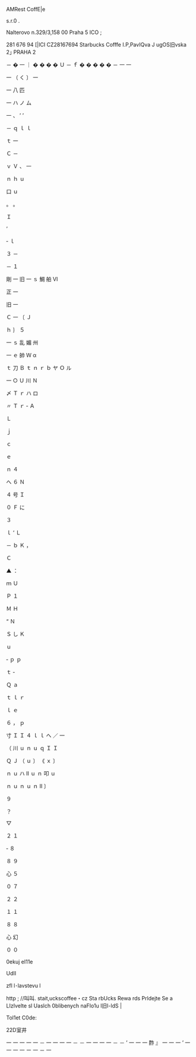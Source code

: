 AMRest CoffE|e

s.r.0 .

Nalterovo n.329/3,158 00 Praha 5
ICO ;

281 676 94 [|ICI CZ28167694
Starbucks Cofffe I.P,PavIQva
J ugOS旧vska 2｣ PRAHA 2

－
�
一
｜
�
�
�
�
Ｕ
－
ｆ
�
�
�
�
�
－
一
一

一
（
く
〕
一

一
八
匹

一
ハ
ノ
ム

一
、
’
’

－
ｑ
ｌ
ｌ

ｔ
一

Ｃ
－

ｖ
Ｖ
、
一

ｎ
ｈ
ｕ

口
ｕ

。
。

Ｉ

’

‐
ｌ

３
－

－
１

剛
一
旧
一
ｓ
鯛
舶
Ⅵ

正
一

旧
一

Ｃ
一
〔
Ｊ

ｈ
｝
５

一
ｓ
乱
媚
州

一
ｅ
帥
Ｗ
α

ｔ
刀
Ｂ
ｔ
ｎ
ｒ
ｂ
ヤ
Ｏ
ル

一
○
Ｕ
川
Ｎ

〆
Ｔ
ｒ
ハ
ロ

〃
Ｔ
ｒ
‐
Ａ

Ｌ

ｊ

ｃ

ｅ

ｎ
４

へ
６
Ｎ

４
号
Ｉ

０
Ｆ
に

３

ｌ
‘
Ｌ

－
ｂ
Ｋ
，

Ｃ

▲
：

ｍ
Ｕ

Ｐ
１

Ｍ
Ｈ

“
Ｎ

Ｓ
し
Ｋ

ｕ

‐
ｐ
ｐ

ｔ
‐

Ｑ
ａ

ｔ
ｌ
ｒ

ｌ
ｅ

６
，
ｐ

寸
Ｉ
Ｉ
４
ｌ
ｌ
へ
／
一

（
川
ｕ
ｎ
ｕ
ｑ
Ｉ
Ｉ

Ｑ
Ｊ
（
ｕ
〕
《
ｘ
〕

ｎ
ｕ
ハ
Ⅱ
ｕ
ｎ
叩
ｕ

ｎ
ｕ
ｎ
ｕ
ｎ
Ⅱ
〕

９

？

▽

２
１

‐
８

８
９

心
５

０
７

２
２

１
１

８
８

心
幻

０
０

0ekuj eI11e

UdII

zfl l･lavstevu l

http ; //叫叫. stait,uckscoffee・cz
Sta rbUcks Rewa rds
Prldejte Se a LIzIvelte sl Uaslch
0blibenych naFIo1u l旧I-ldS |

Tol1et C0de:

22D室井

一
一
一
一
一
－
一
一
一
一
－
－
一
一
一
一
－
－
’
一
一
一
酢
』
一
一
一
’
一
一
一
一
ー
一
－
一
